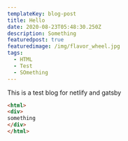 ```yaml
---
templateKey: blog-post
title: Hello
date: 2020-08-23T05:48:30.250Z
description: Something
featuredpost: true
featuredimage: /img/flavor_wheel.jpg
tags:
  - HTML
  - Test
  - SOmething
---
```

This is a test blog for netlify and gatsby



```html
<html>
<div>
something
</div>
</html>
```
